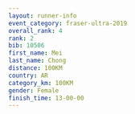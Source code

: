 ```yaml
---
layout: runner-info 
event_category: fraser-ultra-2019 
overall_rank: 4
rank: 2
bib: 10506
first_name: Mei
last_name: Chong
distance: 100KM
country: AR
category_km: 100KM
gender: Female
finish_time: 13-00-00
---
```

